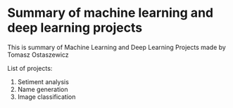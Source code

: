 # Summary of machine learning and deep learning projects

This is summary of Machine Learning and Deep Learning Projects made by Tomasz Ostaszewicz

List of projects:
1. Setiment analysis
2. Name generation
3. Image classification
